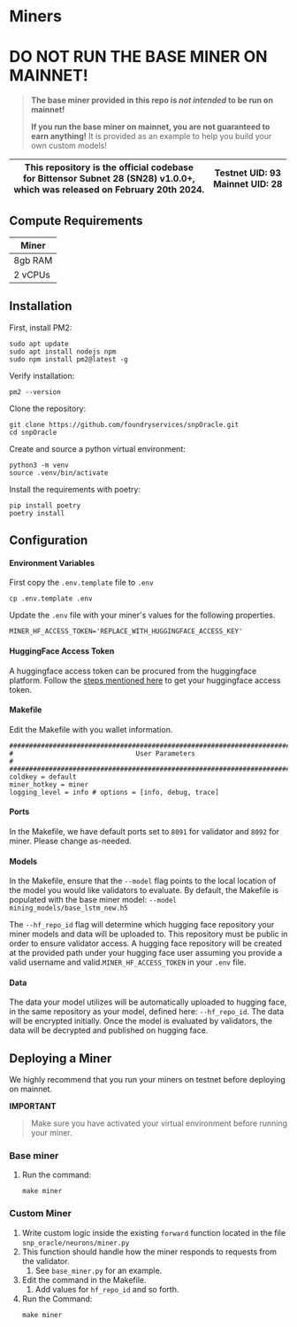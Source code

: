 # Miners

# **DO NOT RUN THE BASE MINER ON MAINNET!**

> **The base miner provided in this repo is _not intended_ to be run on mainnet!**
>
> **If you run the base miner on mainnet, you are not guaranteed to earn anything!**
> It is provided as an example to help you build your own custom models!
>

<div align="center">

| This repository is the official codebase<br>for Bittensor Subnet 28 (SN28) v1.0.0+,<br>which was released on February 20th 2024. | **Testnet UID:**  93 <br> **Mainnet UID:**  28 |
| - | - |

</div>

## Compute Requirements

|   Miner   |
|-----------|
|  8gb RAM  |
|  2 vCPUs  |

## Installation

First, install PM2:
```
sudo apt update
sudo apt install nodejs npm
sudo npm install pm2@latest -g
```

Verify installation:
```
pm2 --version
```

Clone the repository:
```
git clone https://github.com/foundryservices/snpOracle.git
cd snpOracle
```

Create and source a python virtual environment:
```
python3 -m venv
source .venv/bin/activate
```

Install the requirements with poetry:
```
pip install poetry
poetry install
```

## Configuration

#### Environment Variables
First copy the `.env.template` file to `.env`

```shell
cp .env.template .env
```

Update the `.env` file with your miner's values for the following properties.

```text
MINER_HF_ACCESS_TOKEN='REPLACE_WITH_HUGGINGFACE_ACCESS_KEY'
```

#### HuggingFace Access Token
A huggingface access token can be procured from the huggingface platform. Follow the <a href='https://huggingface.co/docs/hub/en/security-tokens'>steps mentioned here</a> to get your huggingface access token.

#### Makefile
Edit the Makefile with you wallet information.

```text
################################################################################
#                               User Parameters                                #
################################################################################
coldkey = default
miner_hotkey = miner
logging_level = info # options = [info, debug, trace]
```

#### Ports
In the Makefile, we have default ports set to `8091` for validator and `8092` for miner. Please change as-needed.

#### Models
In the Makefile, ensure that the `--model` flag points to the local location of the model you would like validators to evaluate. By default, the Makefile is populated with the base miner model:
`--model mining_models/base_lstm_new.h5`

The `--hf_repo_id` flag will determine which hugging face repository your miner models and data will be uploaded to. This repository must be public in order to ensure validator access. A hugging face repository will be created at the provided path under your hugging face user assuming you provide a valid username and valid.`MINER_HF_ACCESS_TOKEN`  in your  `.env` file.

#### Data
The data your model utilizes will be automatically uploaded to hugging face, in the same repository as your model, defined here: `--hf_repo_id`. The data will be encrypted initially. Once the model is evaluated by validators, the data will be decrypted and published on hugging face.

## Deploying a Miner
We highly recommend that you run your miners on testnet before deploying on mainnet.

**IMPORTANT**
> Make sure you have activated your virtual environment before running your miner.

### Base miner

1. Run the command:
   ```shell
   make miner
   ```

### Custom Miner

1. Write custom logic inside the existing `forward` function located in the file `snp_oracle/neurons/miner.py`
2. This function should handle how the miner responds to requests from the validator.
   1. See `base_miner.py` for an example.
3. Edit the command in the Makefile.
   1. Add values for `hf_repo_id` and so forth.
4. Run the Command:
   ```
   make miner
   ```
